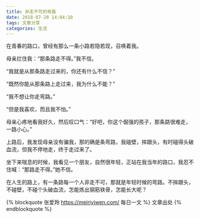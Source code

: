 ```yaml
---
title: 非走不可的弯路
date: 2018-07-20 14:04:10
tags: 文章分享
categories: 生活
---
```


在青春的路口，曾经有那么一条小路若隐若现，召唤着我。

母亲拦住我：“那条路走不得。”我不信。

“我就是从那条路走过来的，你还有什么不信？”

“既然你能从那条路上走过来，我为什么不能？”

“我不想让你走弯路。”

“但是我喜欢，而且我不怕。”

母亲心疼地看我好久，然后叹口气：“好吧，你这个倔强的孩子，那条路很难走，一路小心。”

上路后，我发现母亲没有骗我，那的确是条弯路，我碰壁，摔跟头，有时碰得头破血流，但我不停地走，终于走过来了。

坐下来喘息的时候，我看见一个朋友，自然很年轻，正站在我当年的路口，我忍不住喊：“那路走不得。”她不信。

在人生的路上，有一条路每一个人非走不可，那就是年轻时候的弯路。不摔跟头，不碰壁，不碰个头破血流，怎能炼出钢筋铁骨，怎能长大呢？


{% blockquote 张爱玲 https://meiriyiwen.com/ 每日一文 %}
文章出处
{% endblockquote %}